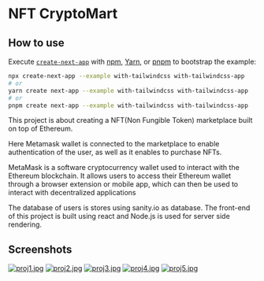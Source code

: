 # NFT CryptoMart

## How to use

Execute [`create-next-app`](https://github.com/vercel/next.js/tree/canary/packages/create-next-app) with [npm](https://docs.npmjs.com/cli/init), [Yarn](https://yarnpkg.com/lang/en/docs/cli/create/), or [pnpm](https://pnpm.io) to bootstrap the example:

```bash
npx create-next-app --example with-tailwindcss with-tailwindcss-app
# or
yarn create next-app --example with-tailwindcss with-tailwindcss-app
# or
pnpm create next-app --example with-tailwindcss with-tailwindcss-app
```




This project is about creating a NFT(Non Fungible Token) marketplace built on top of Ethereum.  

Here Metamask wallet is connected to the marketplace to enable authentication of the user, as well as it enables to purchase NFTs.  

MetaMask is a software cryptocurrency wallet used to interact with the Ethereum blockchain. It allows users to access their Ethereum wallet through a browser extension or mobile app, which can then be used to interact with decentralized applications  

The database of users is stores using sanity.io as database.
The front-end of this project is built using react and Node.js is used for server side rendering.


## Screenshots

[![proj1.jpg](https://i.postimg.cc/W39T8syz/proj1.jpg)](https://postimg.cc/MMjCKJqJ)
[![proj2.jpg](https://i.postimg.cc/Sx0qDTg6/proj2.jpg)](https://postimg.cc/JGQ9hqV0)
[![proj3.jpg](https://i.postimg.cc/VL0m9QWs/proj3.jpg)](https://postimg.cc/N5t3YnnZ)
[![proj4.jpg](https://i.postimg.cc/XNzny7FD/proj4.jpg)](https://postimg.cc/WtgBBV5M)
[![proj5.jpg](https://i.postimg.cc/WzCjRXTP/proj5.jpg)](https://postimg.cc/0KYhDGzt)

